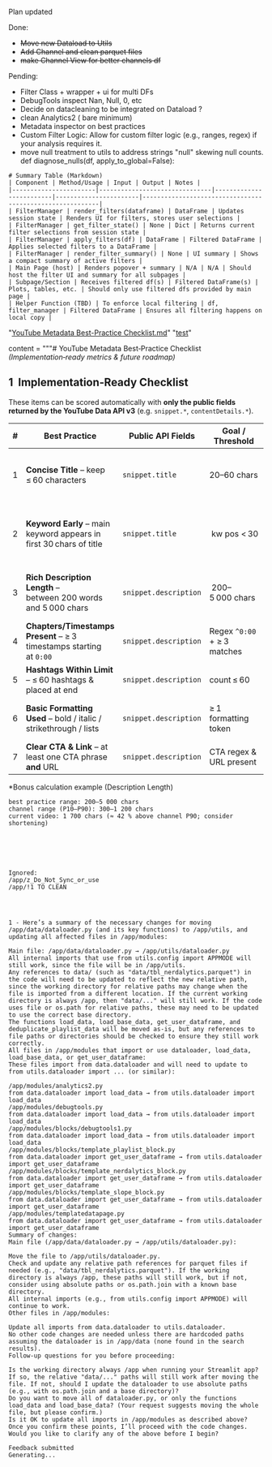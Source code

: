 Plan updated


Done:
- ~~Move new Dataload to Utils~~
- ~~Add Channel and clean parquet files~~
- ~~make Channel View for better channels df~~

Pending:
- Filter Class + wrapper + ui for multi DFs
- DebugTools inspect Nan, Null, 0, etc
- Decide on datacleaning to be integrated on Dataload ?
- clean Analytics2 ( bare minimum)
- Metadata inspector on best practices
- Custom Filter Logic: Allow for custom filter logic (e.g., ranges, regex) if your analysis requires it.
- move null treatment to utils to address strings "null" skewing null counts.
    def diagnose_nulls(df, apply_to_global=False):



```code :
# Summary Table (Markdown)
| Component | Method/Usage | Input | Output | Notes |
|-----------------------|-------------------------------|-------------------------|-----------------------|----------------------------------------------------------|
| FilterManager | render_filters(dataframe) | DataFrame | Updates session state | Renders UI for filters, stores user selections |
| FilterManager | get_filter_state() | None | Dict | Returns current filter selections from session state |
| FilterManager | apply_filters(df) | DataFrame | Filtered DataFrame | Applies selected filters to a DataFrame |
| FilterManager | render_filter_summary() | None | UI summary | Shows a compact summary of active filters |
| Main Page (host) | Renders popover + summary | N/A | N/A | Should host the filter UI and summary for all subpages |
| Subpage/Section | Receives filtered df(s) | Filtered DataFrame(s) | Plots, tables, etc. | Should only use filtered dfs provided by main page |
| Helper Function (TBD) | To enforce local filtering | df, filter_manager | Filtered DataFrame | Ensures all filtering happens on local copy |
```


"[YouTube Metadata Best-Practice Checklist.md](/app/docs/YouTube%20Metadata%20Best%E2%80%91Practice%20Checklist.md)"
"[test](/docs/YouTube%20Metadata%20Best-Practice%20Checklist.md)"

content = """# YouTube Metadata Best‑Practice Checklist
*(Implementation‑ready metrics & future roadmap)*

## 1  Implementation‑Ready Checklist
These items can be scored automatically with **only the public fields returned by the YouTube Data API v3** (e.g. `snippet.*`, `contentDetails.*`).

| # | Best Practice | Public API Fields | Goal / Threshold | Simple Scoring Formula | Channel‑Relative Bonus* |
|---|---------------|------------------|------------------|------------------------|-------------------------|
| 1 | **Concise Title** – keep ≤ 60 characters | `snippet.title` | 20–60 chars | `score = 1 if len(title) <= 60 else 0` | Compare to channel median title length; flag if > +1 SD above median |
| 2 | **Keyword Early** – main keyword appears in first 30 chars of title | `snippet.title` | kw pos \< 30 | `score = 1 if pos < 30 else 0` | Use most‑common unigram across channel titles as “main keyword” baseline |
| 3 | **Rich Description Length** – between 200 words and 5 000 chars | `snippet.description` | 200–5 000 chars | `score = min( len_chars / 5000 , 1 )` | Channel “normal” = median description length; show % difference |
| 4 | **Chapters/Timestamps Present** – ≥ 3 timestamps starting at `0:00` | `snippet.description` | Regex `^0:00` + ≥ 3 matches | `score = min( count/3 , 1 )` | Report avg chapters per video in channel |
| 5 | **Hashtags Within Limit** – ≤ 60 hashtags & placed at end | `snippet.description` | count ≤ 60 | `score = 1 if count<=60 else 0` | Median hashtags per video across channel |
| 6 | **Basic Formatting Used** – bold / italic / strikethrough / lists | `snippet.description` | ≥ 1 formatting token | `score = min(tokens/5, 1)` | Show ratio tokens ∕ chars vs channel average |
| 7 | **Clear CTA & Link** – at least one CTA phrase **and** URL | `snippet.description` | CTA regex & URL present | `score = 1 if both True else 0` | Compare CTA frequency to channel mean |

\*Bonus calculation example (Description Length)

```text
best practice range: 200–5 000 chars
channel range (P10–P90): 300–1 200 chars
current video: 1 700 chars (≈ 42 % above channel P90; consider shortening)






Ignored:
/app/z_Do_Not_Sync_or_use
/app/!1 TO CLEAN




1 - Here’s a summary of the necessary changes for moving /app/data/dataloader.py (and its key functions) to /app/utils, and updating all affected files in /app/modules:

Main file: /app/data/dataloader.py → /app/utils/dataloader.py
All internal imports that use from utils.config import APPMODE will still work, since the file will be in /app/utils.
Any references to data/ (such as "data/tbl_nerdalytics.parquet") in the code will need to be updated to reflect the new relative path, since the working directory for relative paths may change when the file is imported from a different location. If the current working directory is always /app, then "data/..." will still work. If the code uses file or os.path for relative paths, these may need to be updated to use the correct base directory.
The functions load_data, load_base_data, get_user_dataframe, and deduplicate_playlist_data will be moved as-is, but any references to file paths or directories should be checked to ensure they still work correctly.
All files in /app/modules that import or use dataloader, load_data, load_base_data, or get_user_dataframe:
These files import from data.dataloader and will need to update to from utils.dataloader import ... (or similar):

/app/modules/analytics2.py
from data.dataloader import load_data → from utils.dataloader import load_data
/app/modules/debugtools.py
from data.dataloader import load_data → from utils.dataloader import load_data
/app/modules/blocks/debugtools1.py
from data.dataloader import load_data → from utils.dataloader import load_data
/app/modules/blocks/template_playlist_block.py
from data.dataloader import get_user_dataframe → from utils.dataloader import get_user_dataframe
/app/modules/blocks/template_nerdalytics_block.py
from data.dataloader import get_user_dataframe → from utils.dataloader import get_user_dataframe
/app/modules/blocks/template_slope_block.py
from data.dataloader import get_user_dataframe → from utils.dataloader import get_user_dataframe
/app/modules/templatedatapage.py
from data.dataloader import get_user_dataframe → from utils.dataloader import get_user_dataframe
Summary of changes:
Main file (/app/data/dataloader.py → /app/utils/dataloader.py):

Move the file to /app/utils/dataloader.py.
Check and update any relative path references for parquet files if needed (e.g., "data/tbl_nerdalytics.parquet"). If the working directory is always /app, these paths will still work, but if not, consider using absolute paths or os.path.join with a known base directory.
All internal imports (e.g., from utils.config import APPMODE) will continue to work.
Other files in /app/modules:

Update all imports from data.dataloader to utils.dataloader.
No other code changes are needed unless there are hardcoded paths assuming the dataloader is in /app/data (none found in the search results).
Follow-up questions for you before proceeding:

Is the working directory always /app when running your Streamlit app? If so, the relative "data/..." paths will still work after moving the file. If not, should I update the dataloader to use absolute paths (e.g., with os.path.join and a base directory)?
Do you want to move all of dataloader.py, or only the functions load_data and load_base_data? (Your request suggests moving the whole file, but please confirm.)
Is it OK to update all imports in /app/modules as described above?
Once you confirm these points, I’ll proceed with the code changes. Would you like to clarify any of the above before I begin?

Feedback submitted
Generating...


